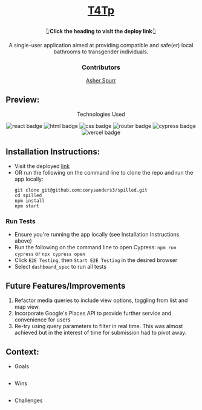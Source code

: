
# <p align="center">[T4Tp](https://t4tp.vercel.app/)</p>
<p align='center' >👆<b>Click the heading to visit the deploy link</b>👆</p>

<p align="center">A single-user application aimed at providing compatible and safe(er) local bathrooms to transgender individuals.</p>

### <p align="center">Contributors</p>
<div align="center">
  
  [Asher Spurr](https://github.com/AsherSpurr)

</div>

## Preview:
<div align="center">
  

</div>
<p align="center">Technologies Used</p>
<div align="center">
  <img src="https://img.shields.io/badge/React-61DAFB?logo=react&logoColor=000&style=for-the-badge" alt="react badge">
  <img src="https://img.shields.io/badge/HTML5-E34F26?logo=html5&logoColor=fff&style=for-the-badge" alt="html badge">
  <img src="https://img.shields.io/badge/CSS3-1572B6?logo=css3&logoColor=fff&style=for-the-badge" alt="css badge">
  <img src="https://img.shields.io/badge/React%20Router-CA4245?logo=reactrouter&logoColor=fff&style=for-the-badge" alt="router badge">
  <img src="https://img.shields.io/badge/Cypress-69D3A7?logo=cypress&logoColor=fff&style=for-the-badge" alt="cypress badge">
  <img src="https://img.shields.io/badge/Vercel-000?logo=vercel&logoColor=fff&style=for-the-badge" alt="vercel badge">
</div>

## Installation Instructions:
- Visit the deployed [link](https://t4tp.vercel.app/)
- OR run the following on the command line to clone the repo and run the app locally:
    ```
    git clone git@github.com:corysanders3/spilled.git
    cd spilled
    npm install
    npm start
    ```

### Run Tests
<!--- Run the following on the command line to install Cypress: `npm i -D cypress`
- Add script to `package.json` file
    ``` json
    {
      "scripts": {
        "cypress": "cypress open"
      }
    }
    ```
    -->
- Ensure you're running the app locally (see Installation Instructions above)
- Run the following on the command line to open Cypress: `npm run cypress` or `npx cypress open`
- Click `E2E Testing`, then `Start E2E Testing` in the desired browser
- Select `dashboard_spec` to run all tests
## Future Features/Improvements
  1. Refactor media queries to include view options, toggling from list and map view.
  2. Incorporate Google's Places API to provide further service and convenience for users
  3. Re-try using query parameters to filter in real time. This was almost achieved but in the interest of time for submission had to pivot away.
## Context:
<!-- wins, challenges, time spent, goals, approaches etc -->
- Goals
  ```

  ```
- Wins
  ```

  ```
- Challenges
  ```

  ```



